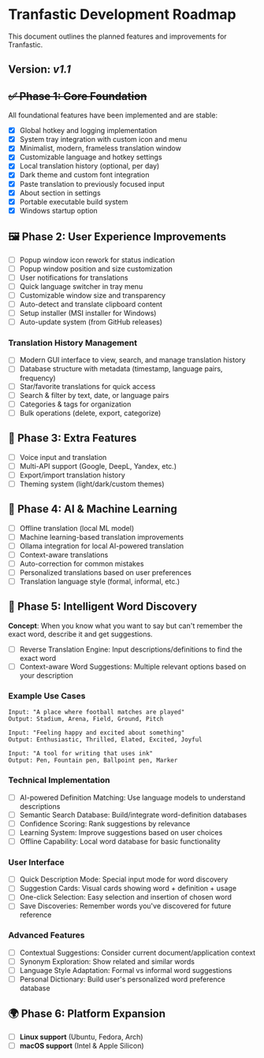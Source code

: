 # Tranfastic Development Roadmap

This document outlines the planned features and improvements for Tranfastic.

## Version: _v1.1_

## ~~✅ Phase 1: Core Foundation~~

All foundational features have been implemented and are stable:

- [x] Global hotkey and logging implementation
- [x] System tray integration with custom icon and menu
- [x] Minimalist, modern, frameless translation window
- [x] Customizable language and hotkey settings
- [x] Local translation history (optional, per day)
- [x] Dark theme and custom font integration
- [x] Paste translation to previously focused input
- [x] About section in settings
- [x] Portable executable build system
- [x] Windows startup option

## 🖼️ Phase 2: User Experience Improvements

- [ ] Popup window icon rework for status indication
- [ ] Popup window position and size customization
- [ ] User notifications for translations
- [ ] Quick language switcher in tray menu
- [ ] Customizable window size and transparency
- [ ] Auto-detect and translate clipboard content
- [ ] Setup installer (MSI installer for Windows)
- [ ] Auto-update system (from GitHub releases)

### Translation History Management

- [ ] Modern GUI interface to view, search, and manage translation history
- [ ] Database structure with metadata (timestamp, language pairs, frequency)
- [ ] Star/favorite translations for quick access
- [ ] Search & filter by text, date, or language pairs
- [ ] Categories & tags for organization
- [ ] Bulk operations (delete, export, categorize)

## 🔄 Phase 3: Extra Features

- [ ] Voice input and translation
- [ ] Multi-API support (Google, DeepL, Yandex, etc.)
- [ ] Export/import translation history
- [ ] Theming system (light/dark/custom themes)

## 🤖 Phase 4: AI & Machine Learning

- [ ] Offline translation (local ML model)
- [ ] Machine learning-based translation improvements
- [ ] Ollama integration for local AI-powered translation
- [ ] Context-aware translations
- [ ] Auto-correction for common mistakes
- [ ] Personalized translations based on user preferences
- [ ] Translation language style (formal, informal, etc.)

## 🧠 Phase 5: Intelligent Word Discovery

**Concept**: When you know what you want to say but can't remember the exact word, describe it and get suggestions.

- [ ] Reverse Translation Engine: Input descriptions/definitions to find the exact word
- [ ] Context-aware Word Suggestions: Multiple relevant options based on your description

### Example Use Cases

```
Input: "A place where football matches are played"
Output: Stadium, Arena, Field, Ground, Pitch

Input: "Feeling happy and excited about something"
Output: Enthusiastic, Thrilled, Elated, Excited, Joyful

Input: "A tool for writing that uses ink"
Output: Pen, Fountain pen, Ballpoint pen, Marker
```

### Technical Implementation

- [ ] AI-powered Definition Matching: Use language models to understand descriptions
- [ ] Semantic Search Database: Build/integrate word-definition databases
- [ ] Confidence Scoring: Rank suggestions by relevance
- [ ] Learning System: Improve suggestions based on user choices
- [ ] Offline Capability: Local word database for basic functionality

### User Interface

- [ ] Quick Description Mode: Special input mode for word discovery
- [ ] Suggestion Cards: Visual cards showing word + definition + usage
- [ ] One-click Selection: Easy selection and insertion of chosen word
- [ ] Save Discoveries: Remember words you've discovered for future reference

### Advanced Features

- [ ] Contextual Suggestions: Consider current document/application context
- [ ] Synonym Exploration: Show related and similar words
- [ ] Language Style Adaptation: Formal vs informal word suggestions
- [ ] Personal Dictionary: Build user's personalized word preference database

## 🌍 Phase 6: Platform Expansion

- [ ] **Linux support** (Ubuntu, Fedora, Arch)
- [ ] **macOS support** (Intel & Apple Silicon)
